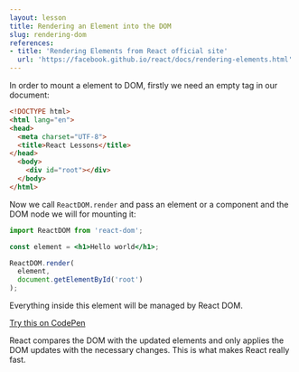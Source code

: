 ```yaml
---
layout: lesson
title: Rendering an Element into the DOM
slug: rendering-dom
references:
- title: 'Rendering Elements from React official site'
  url: 'https://facebook.github.io/react/docs/rendering-elements.html'
---
```


In order to mount a element to DOM, firstly we need an empty tag in our document:

```html
<!DOCTYPE html>
<html lang="en">
<head>
  <meta charset="UTF-8">
  <title>React Lessons</title>
</head>
  <body>
    <div id="root"></div>
  </body>
</html>
```

Now we call `ReactDOM.render` and pass an element or a component and the DOM node we will for mounting it:

```jsx
import ReactDOM from 'react-dom';

const element = <h1>Hello world</h1>;

ReactDOM.render(
  element,
  document.getElementById('root')
);
```

Everything inside this element will be managed by React DOM.

[Try this on CodePen](http://codepen.io/gaearon/pen/rrpgNB?editors=1010)

React compares the DOM with the updated elements and only applies the DOM updates with the necessary changes.
This is what makes React really fast.
